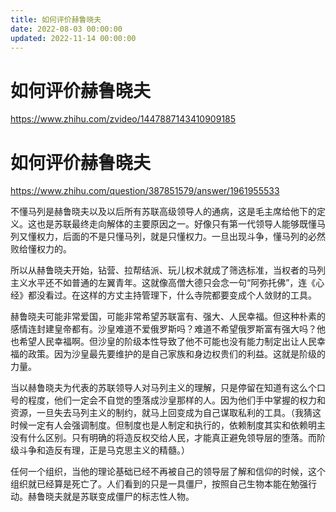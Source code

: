 ```yaml
---
title: 如何评价赫鲁晓夫
date: 2022-08-03 00:00:00
updated: 2022-11-14 00:00:00
---
```


# 如何评价赫鲁晓夫

https://www.zhihu.com/zvideo/1447887143410909185

# 如何评价赫鲁晓夫

https://www.zhihu.com/question/387851579/answer/1961955533

不懂马列是赫鲁晓夫以及以后所有苏联高级领导人的通病，这是毛主席给他下的定义。这也是苏联最终走向解体的主要原因之一。好像只有第一代领导人能够既懂马列又懂权力，后面的不是只懂马列，就是只懂权力。一旦出现斗争，懂马列的必然败给懂权力的。

所以从赫鲁晓夫开始，钻营、拉帮结派、玩儿权术就成了筛选标准，当权者的马列主义水平还不如普通的左翼青年。这就像高僧大德只会念一句“阿弥托佛”，连《心经》都没看过。在这样的方丈主持管理下，什么寺院都要变成个人敛财的工具。

赫鲁晓夫可能非常爱国，可能非常希望苏联富有、强大、人民幸福。但这种朴素的感情连封建皇帝都有。沙皇难道不爱俄罗斯吗？难道不希望俄罗斯富有强大吗？他也希望人民幸福啊。但沙皇的阶级本性导致了他不可能也没有能力制定出让人民幸福的政策。因为沙皇最先要维护的是自己家族和身边权贵们的利益。这就是阶级的力量。

当以赫鲁晓夫为代表的苏联领导人对马列主义的理解，只是停留在知道有这么个口号的程度，他们一定会不自觉的堕落成沙皇那样的人。因为他们手中掌握的权力和资源，一旦失去马列主义的制约，就马上回变成为自己谋取私利的工具。（我猜这时候一定有人会强调制度。但制度也是人制定和执行的，依赖制度其实和依赖明主没有什么区别。只有明确的将造反权交给人民，才能真正避免领导层的堕落。而阶级斗争和造反有理，正是马克思主义的精髓。）

任何一个组织，当他的理论基础已经不再被自己的领导层了解和信仰的时候，这个组织就已经算是死亡了。人们看到的只是一具僵尸，按照自己生物本能在勉强行动。赫鲁晓夫就是苏联变成僵尸的标志性人物。

